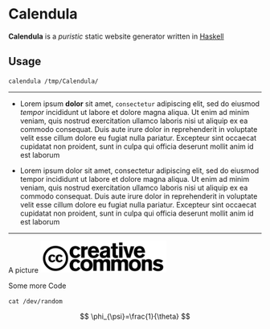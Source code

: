 # Calendula

**Calendula** is a *puristic* static website generator written in [Haskell](https://www.haskell.org/)

## Usage


~~~
calendula /tmp/Calendula/
~~~

-----

* Lorem ipsum **dolor** sit amet, `consectetur` adipiscing elit, sed do eiusmod *tempor* incididunt ut labore et dolore magna aliqua. Ut enim ad minim veniam, quis nostrud exercitation ullamco laboris nisi ut aliquip ex ea commodo consequat. Duis aute irure dolor in reprehenderit in voluptate velit esse cillum dolore eu fugiat nulla pariatur. Excepteur sint occaecat cupidatat non proident, sunt in culpa qui officia deserunt mollit anim id est laborum

* Lorem ipsum dolor sit amet, consectetur adipiscing elit, sed do eiusmod tempor incididunt ut labore et dolore magna aliqua. Ut enim ad minim veniam, quis nostrud exercitation ullamco laboris nisi ut aliquip ex ea commodo consequat. Duis aute irure dolor in reprehenderit in voluptate velit esse cillum dolore eu fugiat nulla pariatur. Excepteur sint occaecat cupidatat non proident, sunt in culpa qui officia deserunt mollit anim id est laborum

____

A picture
<img src="cc.png" alt="CC-Logo" width="250"></img>

Some more Code

    cat /dev/random

$$  \phi_{\psi}=\frac{1}{\theta} $$


